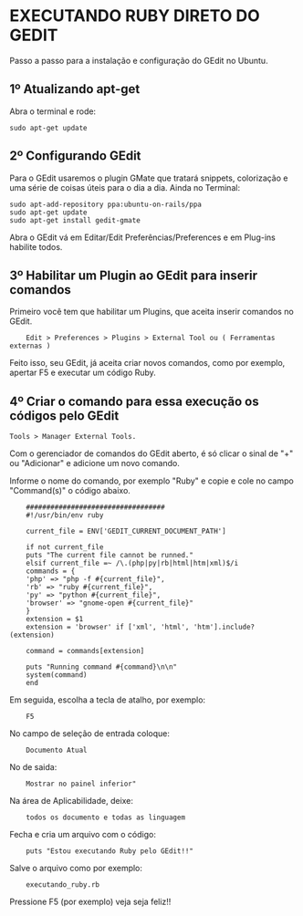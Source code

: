 # EXECUTANDO RUBY DIRETO DO GEDIT

Passo a passo para a instalação e configuração do GEdit no Ubuntu.

## 1º Atualizando apt-get

Abra o terminal e rode:

    sudo apt-get update

## 2º Configurando GEdit

Para o GEdit usaremos o plugin GMate que tratará snippets, colorização e uma série de coisas úteis para o dia a dia. Ainda no Terminal:

    sudo apt-add-repository ppa:ubuntu-on-rails/ppa
    sudo apt-get update
    sudo apt-get install gedit-gmate

Abra o GEdit vá em Editar/Edit Preferências/Preferences e em Plug-ins habilite todos. 


## 3º Habilitar um Plugin ao GEdit para inserir comandos

Primeiro você tem que habilitar um Plugins, que aceita inserir comandos no GEdit. 
    
		Edit > Preferences > Plugins > External Tool ou ( Ferramentas externas )

Feito isso, seu GEdit, já aceita criar novos comandos, como por exemplo, apertar F5 e executar um código Ruby.


## 4º Criar o comando para essa execução os códigos pelo GEdit

	Tools > Manager External Tools. 
	
	
Com o gerenciador de comandos do GEdit aberto, é só clicar o sinal de "+" ou "Adicionar" e adicione um novo comando.

Informe o nome do comando, por exemplo "Ruby" e copie e cole no campo "Command(s)" o código abaixo. 


		################################## 
		#!/usr/bin/env ruby 
		
		current_file = ENV['GEDIT_CURRENT_DOCUMENT_PATH'] 
		
		if not current_file 
		puts "The current file cannot be runned." 
		elsif current_file =~ /\.(php|py|rb|html|htm|xml)$/i 
		commands = { 
		'php' => "php -f #{current_file}", 
		'rb' => "ruby #{current_file}", 
		'py' => "python #{current_file}", 
		'browser' => "gnome-open #{current_file}" 
		} 
		extension = $1 
		extension = 'browser' if ['xml', 'html', 'htm'].include?(extension) 
		
		command = commands[extension] 
		
		puts "Running command #{command}\n\n" 
		system(command) 
		end 


Em seguida, escolha a tecla de atalho, por exemplo:
		
		F5


No campo de seleção de entrada coloque:
		
		Documento Atual


No de saida:
		
		Mostrar no painel inferior"


Na área de Aplicabilidade, deixe:
		
		todos os documento e todas as linguagem


Fecha e cria um arquivo com o código:
		
		puts "Estou executando Ruby pelo GEdit!!" 


Salve o arquivo como por exemplo:
		
		executando_ruby.rb
		
Pressione F5 (por exemplo) veja seja feliz!!